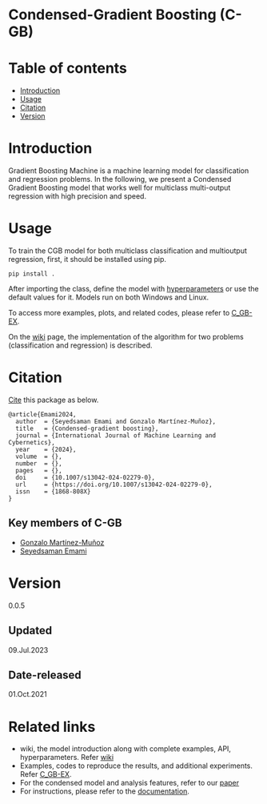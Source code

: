 # Condensed-Gradient Boosting (C-GB)


# Table of contents

* [Introduction](#Introduction)
* [Usage](#Usage)
* [Citation](#Citation)
* [Version](#Version)

# Introduction

Gradient Boosting Machine is a machine learning model for classification and regression problems. In the following, we present a Condensed Gradient Boosting model that works well for multiclass multi-output regression with high precision and speed.


# Usage

To train the CGB model for both multiclass classification and multioutput regression, first, it should be installed using pip.

`pip install .`

After importing the class, define the model with [hyperparameters](https://github.com/samanemami/C-GB/blob/main/docs/parameters.rst) or use the default values for it.
Models run on both Windows and Linux.

To access more examples, plots, and related codes, please refer to [C_GB-EX](https://github.com/samanemami/C_GB-EX).

On the [wiki](https://github.com/GAA-UAM/C-GB/wiki) page, the implementation of the algorithm for two problems (classification and regression) is described.

# Citation

[Cite](CITATION.cff) this package as below.

```log
@article{Emami2024,
  author  = {Seyedsaman Emami and Gonzalo Martínez-Muñoz},
  title   = {Condensed-gradient boosting},
  journal = {International Journal of Machine Learning and Cybernetics},
  year    = {2024},
  volume  = {},
  number  = {},
  pages   = {},
  doi     = {10.1007/s13042-024-02279-0},
  url     = {https://doi.org/10.1007/s13042-024-02279-0},
  issn    = {1868-808X}
}
```

## Key members of C-GB

* [Gonzalo Martínez-Muñoz](https://github.com/gmarmu)
* [Seyedsaman Emami](https://github.com/samanemami)

# Version

0.0.5

## Updated

09.Jul.2023

## Date-released

01.Oct.2021

# Related links
* wiki, the model introduction along with complete examples, API, hyperparameters. Refer [wiki](https://github.com/GAA-UAM/C-GB/wiki)
* Examples, codes to reproduce the results, and additional experiments. Refer [C_GB-EX](https://github.com/samanemami/C_GB-EX).
* For the condensed model and analysis features, refer to our [paper](https://arxiv.org/abs/2211.14599)
* For instructions, please refer to the [documentation](https://github.com/samanemami/C-GB/tree/main/docs).
